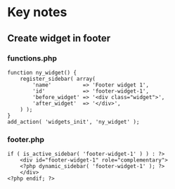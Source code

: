 # Key notes
## Create widget in footer
### functions.php
```
function ny_widget() { 
    register_sidebar( array(
        'name'          => 'Footer widget 1',
        'id'            => 'footer-widget-1',
        'before_widget' => '<div class="widget">',
        'after_widget'  => '</div>',
    ) ); 
}
add_action( 'widgets_init', 'ny_widget' );
```
### footer.php
```
if ( is_active_sidebar( 'footer-widget-1' ) ) : ?>
    <div id="footer-widget-1" role="complementary">
    <?php dynamic_sidebar( 'footer-widget-1' ); ?>
    </div>     
<?php endif; ?>
```
